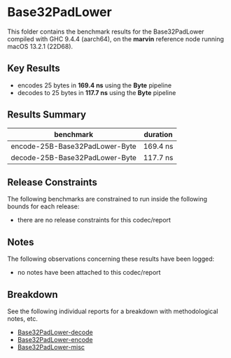 # Base32PadLower

This folder contains the benchmark results for the Base32PadLower compiled with GHC 9.4.4 (aarch64), on the 
**marvin** reference node running macOS 13.2.1 (22D68).

## Key Results

* encodes 25 bytes in **169.4 ns** using the **Byte** pipeline
* decodes to 25 bytes in **117.7 ns** using the **Byte** pipeline

## Results Summary

| benchmark                      | duration |
| ------------------------------ | -------- |
| encode-25B-Base32PadLower-Byte | 169.4 ns |
| decode-25B-Base32PadLower-Byte | 117.7 ns |

## Release Constraints

The following benchmarks are constrained to run inside the following bounds for each release:

* there are no release constraints for this codec/report

## Notes

The following observations concerning these results have been logged:
* no notes have been attached to this codec/report

## Breakdown

See the following individual reports for a breakdown with methodological notes, etc.

* [Base32PadLower-decode]
* [Base32PadLower-encode]
* [Base32PadLower-misc]

[Base32PadLower-encode]: <./Base32PadLower-encode/index.html>
[Base32PadLower-misc]: <./Base32PadLower-misc/index.html>
[Base32PadLower-decode]: <./Base32PadLower-decode/index.html>

